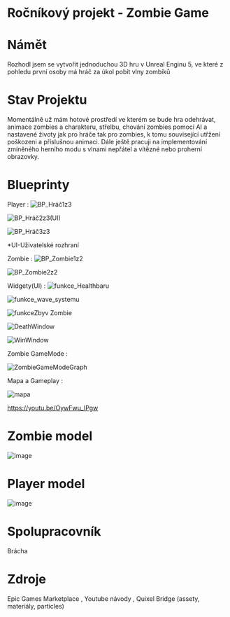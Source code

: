 # Ročníkový projekt - Zombie Game

# Námět
Rozhodl jsem se vytvořit jednoduchou 3D hru v Unreal Enginu 5, ve které z pohledu první osoby má hráč za úkol pobít vlny zombíků 

# Stav Projektu
Momentálně už mám hotové prostředí ve kterém se bude hra odehrávat, animace zombies a charakteru, střelbu, chování zombies pomocí AI a
nastavené životy jak pro hráče tak pro zombies, k tomu související utřžení poškozeni a příslušnou animaci. Dále ještě pracuji na implementování
zmíněného herního modu s vlnami nepřátel a vítězné nebo proherní obrazovky.

# Blueprinty
Player : 
![BP_Hráč1z3](https://github.com/KubaVlcek/Zombie-Game/assets/154615802/1d79efb4-f86c-4c17-9903-92d3d185bd6f)

![BP_Hráč2z3(UI)](https://github.com/KubaVlcek/Zombie-Game/assets/154615802/2168c522-6093-43c2-9bb1-47dbe9f37d5b)

![BP_Hráč3z3](https://github.com/KubaVlcek/Zombie-Game/assets/154615802/c299b816-9b74-4b04-b9cb-3fb59eb52949)

*UI-Uživatelské rozhraní

Zombie :
![BP_Zombie1z2](https://github.com/KubaVlcek/Zombie-Game/assets/154615802/931ca495-aa35-4f68-af44-dea147af2de0)

![BP_Zombie2z2](https://github.com/KubaVlcek/Zombie-Game/assets/154615802/5b25d0fe-6b04-4ace-a156-fd64005456e9)

Widgety(UI) :
![funkce_Healthbaru](https://github.com/KubaVlcek/Zombie-Game/assets/154615802/be44b1a4-85a9-4e52-b881-7164ce4e815a)

![funkce_wave_systemu](https://github.com/KubaVlcek/Zombie-Game/assets/154615802/3fb8f5ce-f444-4e01-a277-90e140cdfc74)

![funkceZbyv Zombie](https://github.com/KubaVlcek/Zombie-Game/assets/154615802/42d5ecdb-ba09-466d-8638-9cf5a5e94138)

![DeathWindow](https://github.com/KubaVlcek/Zombie-Game/assets/154615802/2d72feaa-89c1-4800-bdc9-26443ac251f6)

![WinWindow](https://github.com/KubaVlcek/Zombie-Game/assets/154615802/47aabb3e-625d-452e-8db0-798086576e90)

Zombie GameMode :

![ZombieGameModeGraph](https://github.com/KubaVlcek/Zombie-Game/assets/154615802/c9ed8b46-fbf0-4b97-a0fe-c07824e9a3b1)

Mapa a Gameplay :

![mapa](https://github.com/KubaVlcek/Zombie-Game/assets/154615802/f36a7107-4ffb-44c7-bf2d-edc06c0cdc96)

https://youtu.be/OywFwu_IPgw

# Zombie model
![image](https://github.com/KubaVlcek/Zombie-Game/assets/154615802/3d1aacba-2f33-48f0-9b5e-ca36ecfa36be)

# Player model
![image](https://github.com/KubaVlcek/Zombie-Game/assets/154615802/65a02137-f513-4d08-86b1-52f7ff19818f)

# Spolupracovník
Brácha

# Zdroje
Epic Games Marketplace , Youtube návody , Quixel Bridge (assety, materiály, particles)
